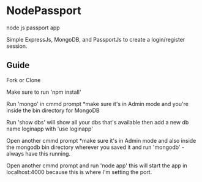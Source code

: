 # NodePassport
node js passport app
<p>Simple ExpressJs, MongoDB, and PassportJs to create a login/register session.</p>

## Guide
Fork or Clone
<p>Make sure to run 'npm install'<p>

<p>Run 'mongo' in cmmd prompt *make sure it's in Admin mode and you're inside the bin directory for MongoDB
<p>Run 'show dbs' will show all your dbs that's available then add a new db name loginapp with 'use loginapp'
<p>Open another cmmd prompt *make sure it's in Admin mode and also inside the mongodb bin directory wherever you saved it and run 'mongodb' - always have this running.
<p>Open another cmmd prompt and run 'node app' this will start the app in localhost:4000 because this is where I'm setting the port.

